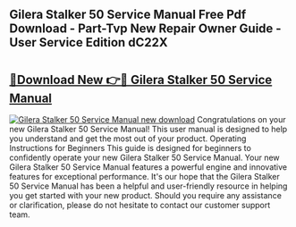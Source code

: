 ## Gilera Stalker 50 Service Manual Free Pdf Download - Part-Tvp New Repair Owner Guide - User Service Edition dC22X

# <h2><a href="http://bc48843.oget.top/?id=Gilera+Stalker+50+Service+Manual">🔗Download New 👉🔴 Gilera Stalker 50 Service Manual</a></h2>

[![Gilera Stalker 50 Service Manual new download](https://i.imgur.com/5g1atiW.png)](http://bc48843.oget.top/?id=Gilera+Stalker+50+Service+Manual)
Congratulations on your new Gilera Stalker 50 Service Manual! This user manual is designed to help you understand and get the most out of your product. Operating Instructions for Beginners This guide is designed for beginners to confidently operate your new Gilera Stalker 50 Service Manual. Your new Gilera Stalker 50 Service Manual features a powerful engine and innovative features for exceptional performance. It's our hope that the Gilera Stalker 50 Service Manual has been a helpful and user-friendly resource in helping you get started with your new product. Should you require any assistance or clarification, please do not hesitate to contact our customer support team.
